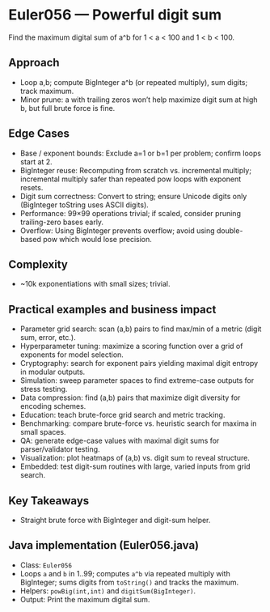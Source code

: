 # Euler056 — Powerful digit sum

Find the maximum digital sum of a^b for 1 < a < 100 and 1 < b < 100.

## Approach

- Loop a,b; compute BigInteger a^b (or repeated multiply), sum digits; track maximum.
- Minor prune: a with trailing zeros won’t help maximize digit sum at high b, but full brute force is fine.

## Edge Cases
- Base / exponent bounds: Exclude a=1 or b=1 per problem; confirm loops start at 2.
- BigInteger reuse: Recomputing from scratch vs. incremental multiply; incremental multiply safer than repeated pow loops with exponent resets.
- Digit sum correctness: Convert to string; ensure Unicode digits only (BigInteger toString uses ASCII digits).
- Performance: 99×99 operations trivial; if scaled, consider pruning trailing-zero bases early.
- Overflow: Using BigInteger prevents overflow; avoid using double-based pow which would lose precision.

## Complexity
- ~10k exponentiations with small sizes; trivial.

## Practical examples and business impact

- Parameter grid search: scan (a,b) pairs to find max/min of a metric (digit sum, error, etc.).
- Hyperparameter tuning: maximize a scoring function over a grid of exponents for model selection.
- Cryptography: search for exponent pairs yielding maximal digit entropy in modular outputs.
- Simulation: sweep parameter spaces to find extreme-case outputs for stress testing.
- Data compression: find (a,b) pairs that maximize digit diversity for encoding schemes.
- Education: teach brute-force grid search and metric tracking.
- Benchmarking: compare brute-force vs. heuristic search for maxima in small spaces.
- QA: generate edge-case values with maximal digit sums for parser/validator testing.
- Visualization: plot heatmaps of (a,b) vs. digit sum to reveal structure.
- Embedded: test digit-sum routines with large, varied inputs from grid search.

## Key Takeaways
- Straight brute force with BigInteger and digit-sum helper.


## Java implementation (Euler056.java)

- Class: `Euler056`
- Loops `a` and `b` in 1..99; computes `a^b` via repeated multiply with BigInteger; sums digits from `toString()` and tracks the maximum.
- Helpers: `powBig(int,int)` and `digitSum(BigInteger)`.
- Output: Print the maximum digital sum.
